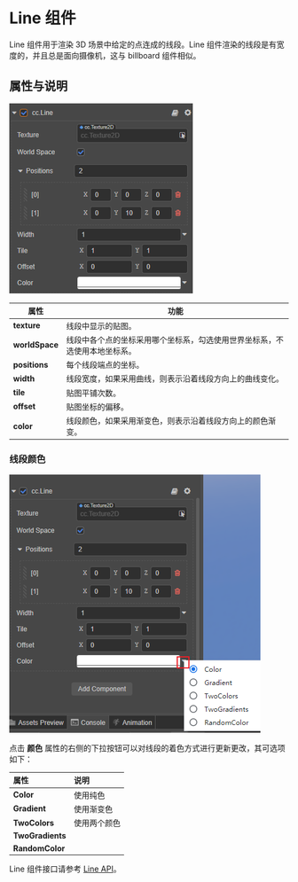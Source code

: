 # Line 组件

Line 组件用于渲染 3D 场景中给定的点连成的线段。Line 组件渲染的线段是有宽度的，并且总是面向摄像机，这与 billboard 组件相似。

## 属性与说明

![line-component](./line/line-component.png)

属性| 功能
---|---
**texture**    | 线段中显示的贴图。
**worldSpace** | 线段中各个点的坐标采用哪个坐标系，勾选使用世界坐标系，不选使用本地坐标系。
**positions**  | 每个线段端点的坐标。
**width**      | 线段宽度，如果采用曲线，则表示沿着线段方向上的曲线变化。
**tile**       | 贴图平铺次数。
**offset**     | 贴图坐标的偏移。
**color**      | 线段颜色，如果采用渐变色，则表示沿着线段方向上的颜色渐变。

### 线段颜色

![line-color](./line/line-color.png)

点击 **颜色** 属性的右侧的下拉按钮可以对线段的着色方式进行更新更改，其可选项如下：

| 属性 | 说明 |
| :-- | :-- |
| **Color** |  使用纯色 
| **Gradient** | 使用渐变色
| **TwoColors**  | 使用两个颜色
| **TwoGradients** |
| **RandomColor** | 

Line 组件接口请参考 [Line API](__APIDOC__/zh/class/Line)。
